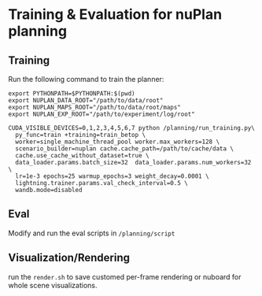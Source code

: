 # Training & Evaluation for nuPlan planning

## Training

Run the following command to train the planner:

```
export PYTHONPATH=$PYTHONPATH:$(pwd)
export NUPLAN_DATA_ROOT="/path/to/data/root"
export NUPLAN_MAPS_ROOT="/path/to/data/root/maps"
export NUPLAN_EXP_ROOT="/path/to/experiment/log/root"

CUDA_VISIBLE_DEVICES=0,1,2,3,4,5,6,7 python /planning/run_training.py\
  py_func=train +training=train_betop \
  worker=single_machine_thread_pool worker.max_workers=128 \
  scenario_builder=nuplan cache.cache_path=/path/to/cache/data \
  cache.use_cache_without_dataset=true \
  data_loader.params.batch_size=32  data_loader.params.num_workers=32  \
  lr=1e-3 epochs=25 warmup_epochs=3 weight_decay=0.0001 \
  lightning.trainer.params.val_check_interval=0.5 \
  wandb.mode=disabled
```

## Eval

Modify and run the eval scripts in ```/planning/script```

## Visualization/Rendering

run the ```render.sh``` to save customed per-frame rendering or nuboard for whole scene visualizations.